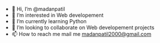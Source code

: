 - 👋 Hi, I’m @madanpatil
- 👀 I’m interested in Web developement
- 🌱 I’m currently learning Python
- 💞️ I’m looking to collaborate on Web developement projects
- 📫 How to reach me mail me madanpatil2000@gmail.com

<!---
madanpatil/madanpatil is a ✨ special ✨ repository because its `README.md` (this file) appears on your GitHub profile.
You can click the Preview link to take a look at your changes.
--->
